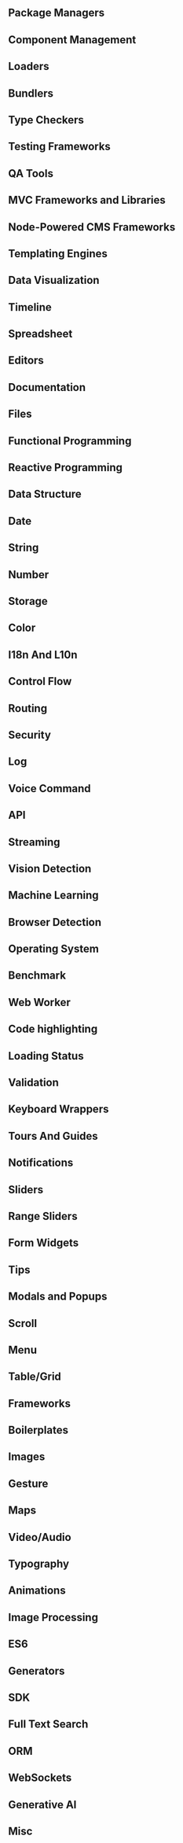 ## Package Managers


## Component Management


## Loaders


## Bundlers


## Type Checkers


## Testing Frameworks


## QA Tools


## MVC Frameworks and Libraries


## Node-Powered CMS Frameworks


## Templating Engines


## Data Visualization


## Timeline


## Spreadsheet


## Editors


## Documentation


## Files


## Functional Programming


## Reactive Programming


## Data Structure


## Date


## String


## Number


## Storage


## Color


## I18n And L10n


## Control Flow


## Routing


## Security


## Log


## Voice Command


## API


## Streaming


## Vision Detection


## Machine Learning


## Browser Detection


## Operating System


## Benchmark


## Web Worker


## Code highlighting


## Loading Status


## Validation


## Keyboard Wrappers


## Tours And Guides


## Notifications


## Sliders


## Range Sliders


## Form Widgets


## Tips


## Modals and Popups


## Scroll


## Menu


## Table/Grid


## Frameworks


## Boilerplates


## Images


## Gesture


## Maps


## Video/Audio


## Typography


## Animations


## Image Processing


## ES6


## Generators


## SDK


## Full Text Search


## ORM


## WebSockets


## Generative AI


## Misc

